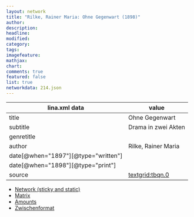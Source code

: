 ```yaml
---
layout: network
title: "Rilke, Rainer Maria: Ohne Gegenwart (1898)"
author:
description:
headline:
modified:
category:
tags:
imagefeature: 
mathjax: 
chart: 
comments: true
featured: false
list: true
networkdata: 214.json
---
```

lina.xml data  | value
------------- | -------------
title|Ohne Gegenwart
subtitle|Drama in zwei Akten
genretitle|
author|Rilke, Rainer Maria
date[@when="1897"][@type="written"]|
date[@when="1898"][@type="print"]|
source|[textgrid:tbqn.0](https://textgridlab.org/1.0/tgcrud-public/rest/textgrid:tbqn.0/data)



* [Network (sticky and static)](/linas/network214)
* [Matrix](/linas/matrix214)
* [Amounts](/linas/amount214)
* [Zwischenformat](/linas/lina214 )
